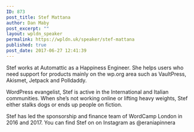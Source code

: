 ```yaml
---
ID: 873
post_title: Stef Mattana
author: Dan Maby
post_excerpt: ""
layout: wpldn_speaker
permalink: https://wpldn.uk/speaker/stef-mattana
published: true
post_date: 2017-06-27 12:41:39
---
```

Stef works at Automattic as a Happiness Engineer. She helps users who need support for products mainly on the wp.org area such as VaultPress, Akismet, Jetpack and Polldaddy.

WordPress evangelist, Stef is active in the International and Italian communities. When she’s not working online or lifting heavy weights, Stef either stalks dogs or ends up people on fiction.

Stef has led the sponsorship and finance team of WordCamp London in 2016 and 2017. You can find Stef on on Instagram as @eraniapinnera